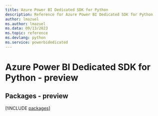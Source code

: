 ```yaml
---
title: Azure Power BI Dedicated SDK for Python
description: Reference for Azure Power BI Dedicated SDK for Python
author: lmazuel
ms.author: lmazuel
ms.data: 09/13/2023
ms.topic: reference
ms.devlang: python
ms.service: powerbidedicated
---
```

# Azure Power BI Dedicated SDK for Python - preview
## Packages - preview
[!INCLUDE [packages](power-bi-dedicated-index.md)]